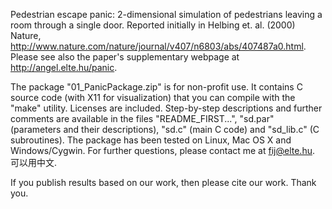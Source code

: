 Pedestrian escape panic: 2-dimensional simulation of pedestrians leaving a room through a single door. Reported initially in Helbing et. al. (2000) Nature, http://www.nature.com/nature/journal/v407/n6803/abs/407487a0.html. Please see also the paper's supplementary webpage at http://angel.elte.hu/panic.

The package "01_PanicPackage.zip" is for non-profit use. It contains C source code (with X11 for visualization) that you can compile with the "make" utility. Licenses are included. Step-by-step descriptions and further comments are available in the files "README_FIRST...", "sd.par" (parameters and their descriptions), "sd.c" (main C code) and "sd_lib.c" (C subroutines). The package has been tested on Linux, Mac OS X and Windows/Cygwin. For further questions, please contact me at fij@elte.hu. 可以用中文. 

If you publish results based on our work, then please cite our work. Thank you.
